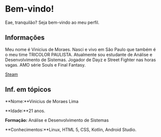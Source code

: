 # Bem-vindo!

Eae, tranquilão? Seja bem-vindo ao meu perfil.

## Informações

Meu nome é Vinicius de Moraes. Nasci e vivo em São Paulo que também é o meu time TRICOLOR PAULISTA. 
Atualmente sou estudante de Análise e Desenvolvimento de Sistemas.
Jogador de Dayz e Street Fighter nas horas vagas. AMO série Souls e Final Fantasy.

[Steam](https://steamcommunity.com/id/zKazuo)

## Inf. em tópicos

**Nome:**Vinicius de Moraes Lima


**Idade:**21 anos.


**Formação:** Análise e Desenvolvimento de Sistemas


**Conhecimentos:**Linux, HTML 5, CSS, Kotlin, Android Studio.





